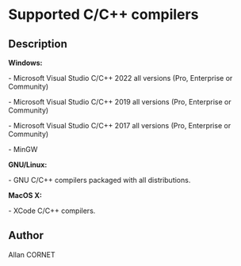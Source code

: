 

# Supported C/C++ compilers

## Description


  <p>
    <b>Windows:</b>
  </p>
  <p>- Microsoft Visual Studio C/C++ 2022 all versions (Pro, Enterprise or Community)</p>
  <p>- Microsoft Visual Studio C/C++ 2019 all versions (Pro, Enterprise or Community)</p>
  <p>- Microsoft Visual Studio C/C++ 2017 all versions (Pro, Enterprise or Community)</p>
  <p>- MinGW</p>
  <p>
    <b>GNU/Linux:</b>
  </p>
  <p>- GNU C/C++ compilers packaged with all distributions.</p>
  <p>
    <b>MacOS X:</b>
  </p>
  <p>- XCode C/C++ compilers.</p>


## Author

Allan CORNET



